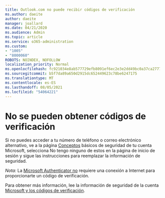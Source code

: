 ```yaml
---
title: Outlook.com no puede recibir códigos de verificación
ms.author: daeite
author: daeite
manager: joallard
ms.date: 04/21/2020
ms.audience: Admin
ms.topic: article
ms.service: o365-administration
ms.custom:
- "1005"
- "8000060"
ROBOTS: NOINDEX, NOFOLLOW
localization_priority: Normal
ms.openlocfilehash: fc921034e8ab577729efb8091ef6ec2e3e2dd49bc0a37ca27771b68756260c32
ms.sourcegitcommit: b5f7da89a650d2915dc652449623c78be6247175
ms.translationtype: MT
ms.contentlocale: es-ES
ms.lasthandoff: 08/05/2021
ms.locfileid: "54064221"
---
```

# <a name="cant-get-verification-codes"></a>No se pueden obtener códigos de verificación

Si no puedes acceder a tu número de teléfono o correo electrónico  alternativo, ve a la página [Conceptos](https://account.microsoft.com/security) básicos de seguridad de tu cuenta Microsoft, selecciona No tengo ninguno de estos en la página de inicio de sesión y sigue las instrucciones para reemplazar la información de seguridad.

*Nota:* La [Microsoft Authenticator no](https://go.microsoft.com/fwlink/?linkid=2016117) requiere una conexión a Internet para proporcionarte un código de verificación.

Para obtener más información, lee la información de seguridad de la cuenta [Microsoft y los códigos de verificación](https://support.microsoft.com/help/12428/).